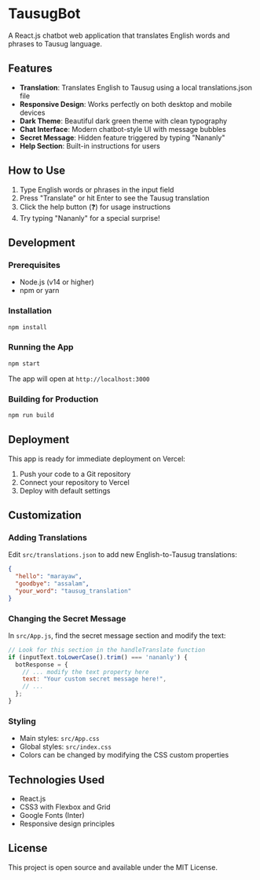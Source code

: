 # TausugBot

A React.js chatbot web application that translates English words and phrases to Tausug language.

## Features

- **Translation**: Translates English to Tausug using a local translations.json file
- **Responsive Design**: Works perfectly on both desktop and mobile devices
- **Dark Theme**: Beautiful dark green theme with clean typography
- **Chat Interface**: Modern chatbot-style UI with message bubbles
- **Secret Message**: Hidden feature triggered by typing "Nananly"
- **Help Section**: Built-in instructions for users

## How to Use

1. Type English words or phrases in the input field
2. Press "Translate" or hit Enter to see the Tausug translation
3. Click the help button (❓) for usage instructions
4. Try typing "Nananly" for a special surprise!

## Development

### Prerequisites
- Node.js (v14 or higher)
- npm or yarn

### Installation
```bash
npm install
```

### Running the App
```bash
npm start
```

The app will open at `http://localhost:3000`

### Building for Production
```bash
npm run build
```

## Deployment

This app is ready for immediate deployment on Vercel:

1. Push your code to a Git repository
2. Connect your repository to Vercel
3. Deploy with default settings

## Customization

### Adding Translations
Edit `src/translations.json` to add new English-to-Tausug translations:

```json
{
  "hello": "marayaw",
  "goodbye": "assalam",
  "your_word": "tausug_translation"
}
```

### Changing the Secret Message
In `src/App.js`, find the secret message section and modify the text:

```javascript
// Look for this section in the handleTranslate function
if (inputText.toLowerCase().trim() === 'nananly') {
  botResponse = {
    // ... modify the text property here
    text: "Your custom secret message here!",
    // ...
  };
}
```

### Styling
- Main styles: `src/App.css`
- Global styles: `src/index.css`
- Colors can be changed by modifying the CSS custom properties

## Technologies Used

- React.js
- CSS3 with Flexbox and Grid
- Google Fonts (Inter)
- Responsive design principles

## License

This project is open source and available under the MIT License.
